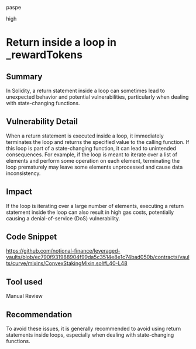 paspe

high

# Return inside a loop in _rewardTokens

## Summary
In Solidity, a return statement inside a loop can sometimes lead to unexpected behavior and potential vulnerabilities, particularly when dealing with state-changing functions.
## Vulnerability Detail
When a return statement is executed inside a loop, it immediately terminates the loop and returns the specified value to the calling function. If this loop is part of a state-changing function, it can lead to unintended consequences. For example, if the loop is meant to iterate over a list of elements and perform some operation on each element, terminating the loop prematurely may leave some elements unprocessed and cause data inconsistency.
## Impact
If the loop is iterating over a large number of elements, executing a return statement inside the loop can also result in high gas costs, potentially causing a denial-of-service (DoS) vulnerability.
## Code Snippet
https://github.com/notional-finance/leveraged-vaults/blob/ec790f931988904f99da5c3514e8e1c74bad050b/contracts/vaults/curve/mixins/ConvexStakingMixin.sol#L40-L48
## Tool used

Manual Review

## Recommendation
To avoid these issues, it is generally recommended to avoid using return statements inside loops, especially when dealing with state-changing functions.